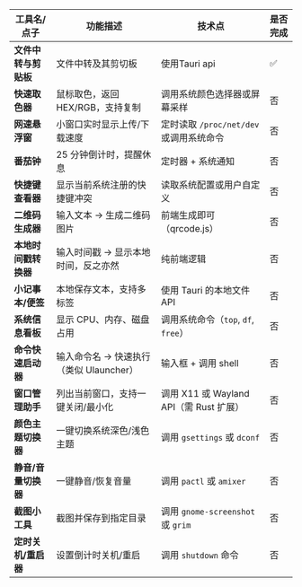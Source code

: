 | 工具名/点子       | 功能描述                       | 技术点                             | 是否完成 |
| ------------ | -------------------------- | ------------------------------- | ------ |
| **文件中转与剪贴板**   | 文件中转及其剪切板       |   使用Tauri api                    | ✅     |
| **快速取色器**    | 鼠标取色，返回 HEX/RGB，支持复制       | 调用系统颜色选择器或屏幕采样                  | 否     |
| **网速悬浮窗**    | 小窗口实时显示上传/下载速度             | 定时读取 `/proc/net/dev` 或调用系统命令    | 否     |
| **番茄钟**      | 25 分钟倒计时，提醒休息              | 定时器 + 系统通知                      | 否
| **快捷键查看器**   | 显示当前系统注册的快捷键冲突             | 读取系统配置或用户自定义                    | 否     |
| **二维码生成器**   | 输入文本 → 生成二维码图片             | 前端生成即可（qrcode.js）               | 否     |
| **本地时间戳转换器** | 输入时间戳 → 显示本地时间，反之亦然        | 纯前端逻辑                           | 否     |
| **小记事本/便签**  | 本地保存文本，支持多标签               | 使用 Tauri 的本地文件 API              | 否     |
| **系统信息看板**   | 显示 CPU、内存、磁盘占用             | 调用系统命令（`top`, `df`, `free`）     | 否     |
| **命令快速启动器**  | 输入命令名 → 快速执行（类似 Ulauncher） | 输入框 + 调用 shell                  | 否     |
| **窗口管理助手**   | 列出当前窗口，支持一键关闭/最小化          | 调用 X11 或 Wayland API（需 Rust 扩展） | 否     |
| **颜色主题切换器**  | 一键切换系统深色/浅色主题              | 调用 `gsettings` 或 `dconf`        | 否     |
| **静音/音量切换器** | 一键静音/恢复音量                  | 调用 `pactl` 或 `amixer`           | 否     |
| **截图小工具**    | 截图并保存到指定目录                 | 调用 `gnome-screenshot` 或 `grim`  | 否     |
| **定时关机/重启器** | 设置倒计时关机/重启                 | 调用 `shutdown` 命令                | 否     |
